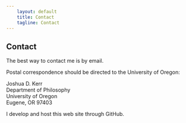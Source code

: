 ```yaml
---
    layout: default
    title: Contact
    tagline: Contact
---
```


## Contact

The best way to contact me is by <a href="mailto: {{site.email}}"><i class="fa fa-envelope"></i></a> email.

Postal correspondence should be directed to the University of Oregon:

Joshua D. Kerr<br>
Department of Philosophy<br>
University of Oregon<br>
Eugene, OR 97403<br>

<!-- I maintain social media profiles at <a href="http://{{site.academiaedu}}" target="_blank"><i class="fa fa-graduation-cap"></i></a> Academia.edu and <a href="https://in.linkedin.com/in/{{site.linkedin}}" target="_blank"><i class="fa fa-linkedin"></i></a> LinkedIn. -->

I develop and host this web site through <a href="http://github.com/{{site.github}}" target="_blank"><i class="fa fa-github"></i></a> GitHub.
